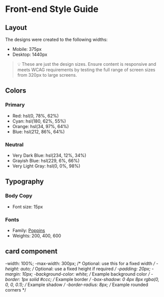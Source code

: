 # Front-end Style Guide

## Layout

The designs were created to the following widths:

- Mobile: 375px
- Desktop: 1440px

> 💡 These are just the design sizes. Ensure content is responsive and meets WCAG requirements by testing the full range of screen sizes from 320px to large screens.

## Colors

### Primary

- Red: hsl(0, 78%, 62%)
- Cyan: hsl(180, 62%, 55%)
- Orange: hsl(34, 97%, 64%)
- Blue: hsl(212, 86%, 64%)

### Neutral

- Very Dark Blue: hsl(234, 12%, 34%)
- Grayish Blue: hsl(229, 6%, 66%)
- Very Light Gray: hsl(0, 0%, 98%)

## Typography

### Body Copy

- Font size: 15px

### Fonts

- Family: [Poppins](https://fonts.google.com/specimen/Poppins)
- Weights: 200, 400, 600


## card component

  -width: 100%;
  -max-width: 300px; /* Optional: use this for a fixed width */
  -height: auto; /* Optional: use a fixed height if required */
  -padding: 20px;
  -margin: 10px;
  -background-color: white; /* Example background color */
  -border: 1px solid #ccc; /* Example border */
  -box-shadow: 0 4px 8px rgba(0, 0, 0, 0.1); /* Example shadow */
  -border-radius: 8px; /* Example rounded corners */
